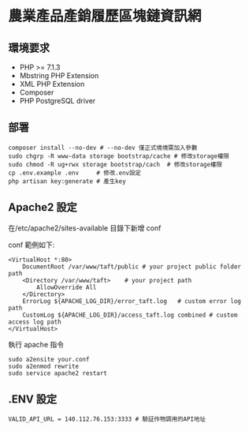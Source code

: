 # 農業產品產銷履歷區塊鏈資訊網

## 環境要求

-   PHP >= 7.1.3
-   Mbstring PHP Extension
-   XML PHP Extension
-   Composer
-   PHP PostgreSQL driver

## 部署

```shell
composer install --no-dev # --no-dev 僅正式境境需加入參數
sudo chgrp -R www-data storage bootstrap/cache # 修改storage權限
sudo chmod -R ug+rwx storage bootstrap/cach  # 修改storage權限
cp .env.example .env     # 修改.env設定
php artisan key:generate # 產生key
```

## Apache2 設定

在/etc/apache2/sites-available 目錄下新增 conf

conf 範例如下:

```shell
<VirtualHost *:80>
	DocumentRoot /var/www/taft/public # your project public folder path
	<Directory /var/www/taft>    # your project path
		AllowOverride All
	</Directory>
	ErrorLog ${APACHE_LOG_DIR}/error_taft.log   # custom error log path
	CustomLog ${APACHE_LOG_DIR}/access_taft.log combined # custom access log path
</VirtualHost>
```

執行 apache 指令

```shell
sudo a2ensite your.conf
sudo a2enmod rewrite
sudo service apache2 restart
```

## .ENV 設定

```shell
VALID_API_URL = 140.112.76.153:3333 # 驗証作物調用的API地址
```
